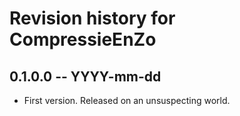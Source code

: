 # Revision history for CompressieEnZo

## 0.1.0.0 -- YYYY-mm-dd

* First version. Released on an unsuspecting world.
